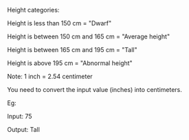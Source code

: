 Height categories:

Height is less than 150 cm = "Dwarf"

Height is between 150 cm and 165 cm = "Average height"

Height is between 165 cm and 195 cm = "Tall"

Height is above 195 cm = "Abnormal height"



Note: 1 inch = 2.54 centimeter

You need to convert the input value (inches) into centimeters.



Eg:

Input: 75

Output: Tall
